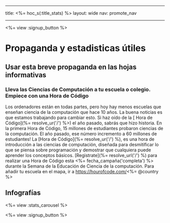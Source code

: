 * * *

title: <%= hoc_s(:title_stats) %> layout: wide nav: promote_nav

* * *

<%= view :signup_button %>

# Propaganda y estadisticas útiles

## Usar esta breve propaganda en las hojas informativas

### Lleva las Ciencias de Computación a tu escuela o colegio. Empiece con una Hora de Código

Los ordenadores están en todas partes, pero hoy hay menos escuelas que enseñan ciencia de la computación que hace 10 años. La buena noticias es que estamos trabajando para cambiar esto. Si haz oído de la [ Hora de Código](%= resolve_ur('/') %>) el año pasado, sabrás que hizo historia. En la primera Hora de Código, 15 millones de estudiantes probaron ciencias de la computación. El año pasado, ese número incremento a 60 millones de estudiantes! La [Hora de Código](%= resolve_ur('/') %), es una hora de introducción a las ciencias de computación, diseñada para desmitificar lo que se piensa sobre programación y demostrar que cualquiera puede aprender los conceptos básicos. [Registrate](%= resolve_url('/') %) para realizar una Hora de Código esta <%= fecha_campaña('completa') %> durante la Semana de la Educación de Ciencia de la computación. Para añadir tu escuela en el mapa, ir a https://hourofcode.com/<%= @country %>

## Infografías

<%= view :stats_carousel %>

<%= view :signup_button %>